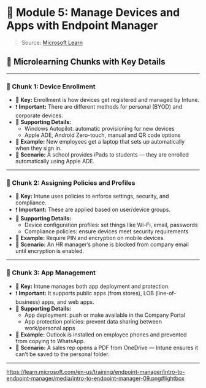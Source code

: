# 📘 Module 5: Manage Devices and Apps with Endpoint Manager

> Source: [Microsoft Learn](https://learn.microsoft.com/en-us/training/modules/intro-to-endpoint-manager/5-manage-devices-and-apps)

## 🧩 Microlearning Chunks with Key Details

---

### 🔹 Chunk 1: Device Enrollment

- 🔑 **Key:** Enrollment is how devices get registered and managed by Intune.
- ❗ **Important:** There are different methods for personal (BYOD) and corporate devices.
- 🧩 **Supporting Details:**
  - Windows Autopilot: automatic provisioning for new devices
  - Apple ADE, Android Zero-touch, manual and QR code options
- 📌 **Example:** New employees get a laptop that sets up automatically when they sign in.
- 💬 **Scenario:** A school provides iPads to students — they are enrolled automatically using Apple ADE.

---

### 🔹 Chunk 2: Assigning Policies and Profiles

- 🔑 **Key:** Intune uses policies to enforce settings, security, and compliance.
- ❗ **Important:** These are applied based on user/device groups.
- 🧩 **Supporting Details:**
  - Device configuration profiles: set things like Wi-Fi, email, passwords
  - Compliance policies: ensure devices meet security requirements
- 📌 **Example:** Require PIN and encryption on mobile devices.
- 💬 **Scenario:** An HR manager’s phone is blocked from company email until encryption is enabled.

---

### 🔹 Chunk 3: App Management

- 🔑 **Key:** Intune manages both app deployment and protection.
- ❗ **Important:** It supports public apps (from stores), LOB (line-of-business) apps, and web apps.
- 🧩 **Supporting Details:**
  - App deployment: push or make available in the Company Portal
  - App protection policies: prevent data sharing between work/personal apps
- 📌 **Example:** Outlook is installed on employee phones and prevented from copying to WhatsApp.
- 💬 **Scenario:** A sales rep opens a PDF from OneDrive — Intune ensures it can’t be saved to the personal folder.

---
https://learn.microsoft.com/en-us/training/endpoint-manager/intro-to-endpoint-manager/media/intro-to-endpoint-manager-09.png#lightbox